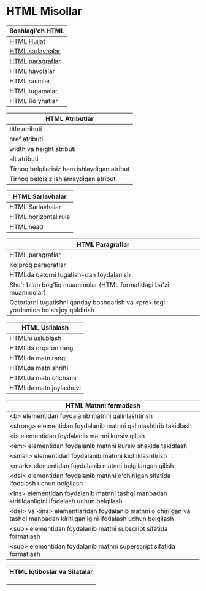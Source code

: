 # HTML Misollar

| Boshlagi'ch HTML                                                                                 |
| ------------------------------------------------------------------------------------------------ |
| [HTML Hujjat](https://www.w3schools.com/html/tryit.asp?filename=tryhtml\_basic\_document)        |
| [HTML sarlavhalar](https://www.w3schools.com/html/tryit.asp?filename=tryhtml\_basic\_headings)   |
| [HTML paragraflar](https://www.w3schools.com/html/tryit.asp?filename=tryhtml\_basic\_paragraphs) |
| HTML havolalar                                                                                   |
| HTML rasmlar                                                                                     |
| HTML tugamalar                                                                                   |
| HTML Ro'yhatlar                                                                                  |

| HTML Atributlar                             |
| ------------------------------------------- |
| title atributi                              |
| href atributi                               |
| width va height atributi                    |
| alt atributi                                |
| Tirnoq belgilarisiz ham ishlaydigan atribut |
| Tirnoq belgisiz ishlamaydigan atribut       |

| HTML Sarlavhalar     |
| -------------------- |
| HTML Sarlavhalar     |
| HTML horizontal rule |
| HTML head            |

| HTML Paragraflar                                                                       |
| -------------------------------------------------------------------------------------- |
| HTML paragraflar                                                                       |
| Ko'proq paragraflar                                                                    |
| HTMLda qatorni tugatish-dan foydalanish                                                |
| She'r bilan bog'liq muammolar (HTML formatidagi ba'zi muammolar)                       |
| Qatorlarni tugatishni qanday boshqarish va \<pre> tegi yordamida bo'sh joy qoldirish   |

| HTML Usliblash         |
| ---------------------- |
| HTMLni uslublash       |
| HTMLda orqafon rang    |
| HTMLda matn rangi      |
| HTMLda matn shrifti    |
| HTMLda matn o'lchami   |
| HTMLda matn joylashuvi |

| HTML Matnni formatlash                                                                                                      |
| --------------------------------------------------------------------------------------------------------------------------- |
| \<b> elementidan foydalanib matnni qalinlashtirish                                                                          |
| \<strong> elementidan foydalanib matnni qalinlashtirib takidlash                                                            |
| \<i> elementidan foydalanib matnni kursiv qilish                                                                            |
| \<em> elementidan foydalanib matnni kursiv shaklda takidlash                                                                |
| \<small> elementidan foydalanib matnni kichiklashtirish                                                                     |
| \<mark> elementidan foydalanib matnni belgilangan qilish                                                                    |
| \<del> elementidan foydalanib matnni o'chirilgan sifatida ifodalash uchun belgilash                                         |
| \<ins> elementidan foydalanib matnni tashqi manbadan kiritilganligini ifodalash uchun belgilash                             |
| \<del> va \<ins> elementlaridan foydalanib matnni o'chirilgan va tashqi manbadan kiritilganligini ifodalash uchun belgilash |
| \<sub> elementidan foydalanib mattni subscript sifatida formatlash                                                          |
| \<sub> elementidan foydalanib matnni superscript sifatida formatlash                                                        |

| HTML Iqtiboslar va Sitatalar |
| ---------------------------- |
|                              |
|                              |
|                              |

